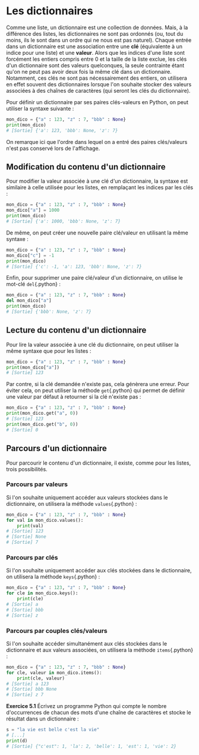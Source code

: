 # Les dictionnaires

Comme une liste, un dictionnaire est une collection de données.
Mais, à la différence des listes, les dictionnaires ne sont pas ordonnés (ou, tout du moins, ils le sont dans un ordre qui ne nous est pas naturel).
Chaque entrée dans un dictionnaire est une association entre une **clé** (équivalente à un indice pour une liste) et une **valeur**.
Alors que les indices d'une liste sont forcément les entiers compris entre 0 et la taille de la liste exclue, les clés d'un dictionnaire sont des valeurs quelconques, la seule contrainte étant qu'on ne peut pas avoir deux fois la même clé dans un dictionnaire.
Notamment, ces clés ne sont pas nécessairement des entiers, on utilisera en effet souvent des dictionnaires lorsque l'on souhaite stocker des valeurs associées à des chaînes de caractères (qui seront les clés du dictionnaire).

Pour définir un dictionnaire par ses paires clés-valeurs en Python, on peut utiliser la syntaxe suivante :
```python
mon_dico = {"a" : 123, "z" : 7, "bbb" : None}
print(mon_dico)
# [Sortie] {'a': 123, 'bbb': None, 'z': 7}
```

On remarque ici que l'ordre dans lequel on a entré des paires clés/valeurs n'est pas conservé lors de l'affichage.

## Modification du contenu d'un dictionnaire

Pour modifier la valeur associée à une clé d'un dictionnaire, la syntaxe est similaire à celle utilisée pour les listes, en remplaçant les indices par les clés :
```python
mon_dico = {"a" : 123, "z" : 7, "bbb" : None}
mon_dico["a"] = 1000
print(mon_dico)
# [Sortie] {'a': 1000, 'bbb': None, 'z': 7}
```

De même, on peut créer une nouvelle paire clé/valeur en utilisant la même syntaxe :
```python
mon_dico = {"a" : 123, "z" : 7, "bbb" : None}
mon_dico["c"] = -1
print(mon_dico)
# [Sortie] {'c': -1, 'a': 123, 'bbb': None, 'z': 7}
```

Enfin, pour supprimer une paire clé/valeur d'un dictionnaire, on utilise le mot-clé `del`{.python} :
```python
mon_dico = {"a" : 123, "z" : 7, "bbb" : None}
del mon_dico["a"]
print(mon_dico)
# [Sortie] {'bbb': None, 'z': 7}
```

## Lecture du contenu d'un dictionnaire

Pour lire la valeur associée à une clé du dictionnaire, on peut utiliser la même syntaxe que pour les listes :
```python
mon_dico = {"a" : 123, "z" : 7, "bbb" : None}
print(mon_dico["a"])
# [Sortie] 123
```

Par contre, si la clé demandée n'existe pas, cela génèrera une erreur.
Pour éviter cela, on peut utiliser la méthode `get`{.python} qui permet de définir une valeur par défaut à retourner si la clé n'existe pas :
```python
mon_dico = {"a" : 123, "z" : 7, "bbb" : None}
print(mon_dico.get("a", 0))
# [Sortie] 123
print(mon_dico.get("b", 0))
# [Sortie] 0
```

## Parcours d'un dictionnaire

Pour parcourir le contenu d'un dictionnaire, il existe, comme pour les listes, trois possibilités.

### Parcours par valeurs

Si l'on souhaite uniquement accéder aux valeurs stockées dans le dictionnaire, on utilisera la méthode `values`{.python} :
```python
mon_dico = {"a" : 123, "z" : 7, "bbb" : None}
for val in mon_dico.values():
    print(val)
# [Sortie] 123
# [Sortie] None
# [Sortie] 7
```

### Parcours par clés

Si l'on souhaite uniquement accéder aux clés stockées dans le dictionnaire, on utilisera la méthode `keys`{.python} :
```python
mon_dico = {"a" : 123, "z" : 7, "bbb" : None}
for cle in mon_dico.keys():
    print(cle)
# [Sortie] a
# [Sortie] bbb
# [Sortie] z
```

### Parcours par couples clés/valeurs

Si l'on souhaite accéder simultanément aux clés stockées dans le dictionnaire et aux valeurs associées, on utilisera la méthode `items`{.python} :
```python
mon_dico = {"a" : 123, "z" : 7, "bbb" : None}
for cle, valeur in mon_dico.items():
    print(cle, valeur)
# [Sortie] a 123
# [Sortie] bbb None
# [Sortie] z 7
```


**Exercice 5.1**
Écrivez un programme Python qui compte le nombre d'occurrences de chacun des mots d'une chaîne de caractères et stocke le résultat dans un dictionnaire :
```python
s = "la vie est belle c'est la vie"
# [...]
print(d)
# [Sortie] {"c'est": 1, 'la': 2, 'belle': 1, 'est': 1, 'vie': 2}
```
